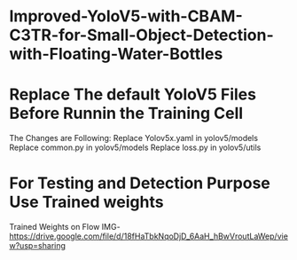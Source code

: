 # Improved-YoloV5-with-CBAM-C3TR-for-Small-Object-Detection-with-Floating-Water-Bottles

# Replace The default YoloV5 Files Before Runnin the Training Cell
The Changes are Following:
  Replace Yolov5x.yaml in yolov5/models
  Replace common.py in yolov5/models
  Replace loss.py in yolov5/utils

# For Testing and Detection Purpose Use Trained weights
Trained Weights on Flow IMG- https://drive.google.com/file/d/18fHaTbkNqoDjD_6AaH_hBwVroutLaWep/view?usp=sharing
